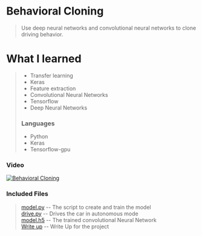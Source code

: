 # Behavioral Cloning

> Use deep neural networks and convolutional neural networks to clone driving behavior.

# What I learned
> - Transfer learning
> - Keras
> - Feature extraction
> - Convolutional Neural Networks
> - Tensorflow
> - Deep Neural Networks
> 
> ### Languages
> * Python
> * Keras
> * Tensorflow-gpu

### Video
[![Behavioral Cloning](http://img.youtube.com/vi/BV4eNGAV8-E/0.jpg)](https://www.youtube.com/watch?v=BV4eNGAV8-E "Behavioral Cloning")

### Included Files
> [model.py](model.py) -- The script to create and train the model  
> [drive.py](drive.py) -- Drives the car in autonomous mode  
> [model.h5](model.h5) -- The trained convolutional Neural Network  
> [Write up](WriteUp.ipynb) -- Write Up for the project
